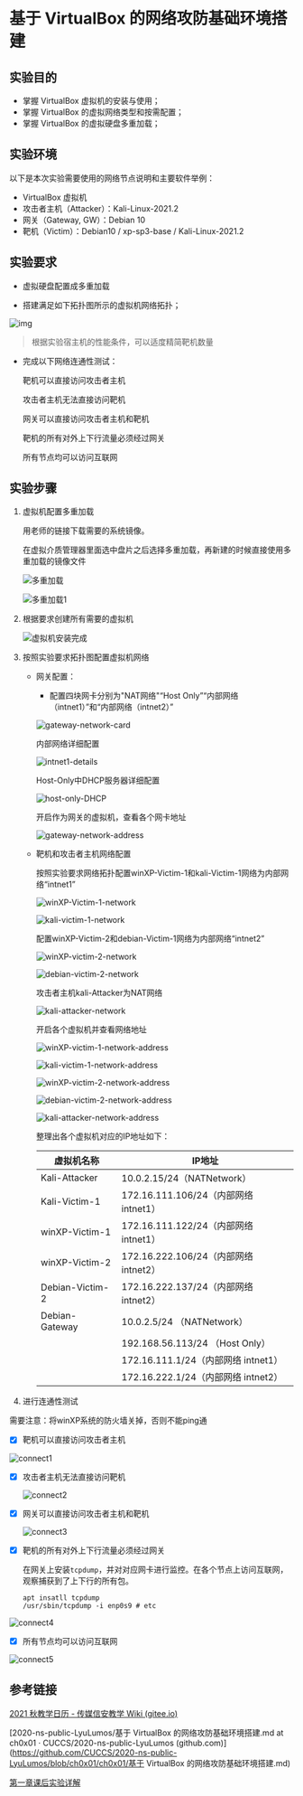 





#  基于 VirtualBox 的网络攻防基础环境搭建

## 实验目的

- 掌握 VirtualBox 虚拟机的安装与使用；
- 掌握 VirtualBox 的虚拟网络类型和按需配置；
- 掌握 VirtualBox 的虚拟硬盘多重加载；

## 实验环境

以下是本次实验需要使用的网络节点说明和主要软件举例：

- VirtualBox 虚拟机
- 攻击者主机（Attacker）：Kali-Linux-2021.2
- 网关（Gateway, GW）：Debian 10
- 靶机（Victim）：Debian10 / xp-sp3-base / Kali-Linux-2021.2

## 实验要求

- 虚拟硬盘配置成多重加载

- 搭建满足如下拓扑图所示的虚拟机网络拓扑；

![img](https://c4pr1c3.github.io/cuc-ns/chap0x01/attach/chap0x01/media/vb-exp-layout.png)

> 根据实验宿主机的性能条件，可以适度精简靶机数量

- 完成以下网络连通性测试：

  靶机可以直接访问攻击者主机

  攻击者主机无法直接访问靶机

  网关可以直接访问攻击者主机和靶机

  靶机的所有对外上下行流量必须经过网关

  所有节点均可以访问互联网

## 实验步骤

1. 虚拟机配置多重加载

   用老师的链接下载需要的系统镜像。

   在虚拟介质管理器里面选中盘片之后选择多重加载，再新建的时候直接使用多重加载的镜像文件

   ![多重加载](img/多重加载.png)

   ![多重加载1](img/多重加载1.png)

2. 根据要求创建所有需要的虚拟机

   ![虚拟机安装完成](img/虚拟机安装完成.png)

3. 按照实验要求拓扑图配置虚拟机网络

   - 网关配置： 

     - 配置四块网卡分别为"NAT网络"“Host Only”“内部网络（intnet1）”和“内部网络（intnet2）”

     ![gateway-network-card](img/gateway-network-card.png)

     内部网络详细配置

     ![intnet1-details](img/intnet1-details.png)

     Host-Only中DHCP服务器详细配置

     ![host-only-DHCP](img/host-only-DHCP.png)

     开启作为网关的虚拟机，查看各个网卡地址

     ![gateway-network-address](img/gateway-network-address.png)

   - 靶机和攻击者主机网络配置

     按照实验要求网络拓扑配置winXP-Victim-1和kali-Victim-1网络为内部网络“intnet1”

     ![winXP-Victim-1-network](img/winXP-Victim-1-network.png)

     ![kali-victim-1-network](img/kali-victim-1-network.png)

     配置winXP-Victim-2和debian-Victim-1网络为内部网络“intnet2”

     ![winXP-victim-2-network](img/winXP-victim-2-network.png)

     ![debian-victim-2-network](img/debian-victim-2-network.png)

     攻击者主机kali-Attacker为NAT网络

     ![kali-attacker-network](img/kali-attacker-network.png)

     开启各个虚拟机并查看网络地址

     ![winXP-victim-1-network-address](img/winXP-victim-1-network-address.png)

     ![kali-victim-1-network-address](img/kali-victim-1-network-address.png)

     ![winXP-victim-2-network-address](img/winXP-victim-2-network-address.png)

     ![debian-victim-2-network-address](img/debian-victim-2-network-address.png)

     ![kali-attacker-network-address](img/kali-attacker-network-address.png)

     整理出各个虚拟机对应的IP地址如下：

     | 虚拟机名称      | IP地址                                |
     | --------------- | ------------------------------------- |
     | Kali-Attacker   | 10.0.2.15/24（NATNetwork）            |
     | Kali-Victim-1   | 172.16.111.106/24（内部网络 intnet1） |
     | winXP-Victim-1  | 172.16.111.122/24（内部网络 intnet1） |
     | winXP-Victim-2  | 172.16.222.106/24（内部网络 intnet2） |
     | Debian-Victim-2 | 172.16.222.137/24（内部网络 intnet2） |
     | Debian-Gateway  | 10.0.2.5/24 （NATNetwork）            |
     |                 | 192.168.56.113/24 （Host Only）       |
     |                 | 172.16.111.1/24（内部网络 intnet1）   |
     |                 | 172.16.222.1/24（内部网络 intnet2）   |

4. 进行连通性测试

需要注意：将winXP系统的防火墙关掉，否则不能ping通

- [x] 靶机可以直接访问攻击者主机

![connect1](img/connect1.png)

- [x] 攻击者主机无法直接访问靶机

  ![connect2](img/connect2.png)

- [x] 网关可以直接访问攻击者主机和靶机

  ![connect3](img/connect3.png)

- [x] 靶机的所有对外上下行流量必须经过网关

  在网关上安装`tcpdump`，并对对应网卡进行监控。在各个节点上访问互联网，观察捕获到了上下行的所有包。

  ```
  apt insatll tcpdump
  /usr/sbin/tcpdump -i enp0s9 # etc
  ```

![connect4](img/connect4.png)

- [x] 所有节点均可以访问互联网

![connect5](img/connect5.png)

## 参考链接

[2021 秋教学日历 - 传媒信安教学 Wiki (gitee.io)](https://c4pr1c3.gitee.io/cuc-wiki/ns/2021/calendar.html)

[2020-ns-public-LyuLumos/基于 VirtualBox 的网络攻防基础环境搭建.md at ch0x01 · CUCCS/2020-ns-public-LyuLumos (github.com)](https://github.com/CUCCS/2020-ns-public-LyuLumos/blob/ch0x01/ch0x01/基于 VirtualBox 的网络攻防基础环境搭建.md)

[第一章课后实验详解](https://www.bilibili.com/video/BV1CL41147vX?p=12)

